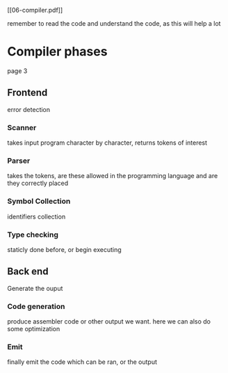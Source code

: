 [[06-compiler.pdf]]

remember to read the code and understand the code, as this will help a lot
# Compiler phases
page 3
## Frontend
error detection
### Scanner
takes input program character by character, returns tokens of interest
### Parser
takes the tokens, are these allowed in the programming language and are they correctly placed
### Symbol Collection
identifiers collection
### Type checking
staticly done before, or begin executing
## Back end
Generate the ouput
### Code generation
produce assembler code or other output we want.
here we can also do some optimization
### Emit
finally emit the code which can be ran, or the output

